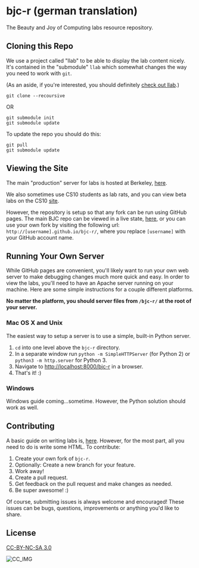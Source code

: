 # bjc-r (german translation)

The Beauty and Joy of Computing labs resource repository.

## Cloning this Repo
We use a project called "llab" to be able to display the lab content nicely. It's contained in the "submodule" `llab` which somewhat changes the way you need to work with `git`.

(As an aside, if you're interested, you should definitely [check out llab][llab].)

`git clone --recoursive`

OR
```
git submodule init
git submodule update
```

To update the repo you should do this:
```
git pull
git submodule update
```

## Viewing the Site
The main "production" server for labs is hosted at Berkeley, [here][main].

We also sometimes use CS10 students as lab rats, and you can view beta labs on 
the CS10 [site][cs10].

However, the repository is setup so that any fork can be run using GitHub pages.
The main BJC repo can be viewed in a live state, [here](gh), or you can use your own fork by visiting the following url: `http://[username].github.io/bjc-r/`, where you replace `[username]` with your GitHub account name.

## Running Your Own Server
While GitHub pages are convenient, you'll likely want to run your own web server
to make debugging changes much more quick and easy. In order to view the labs, you'll need to have an Apache server running on your machine. Here are some simple instructions for a couple different platforms.

__No matter the platform, you should server files from `/bjc-r/` at the root of your server.__
### Mac OS X and Unix
The easiest way to setup a server is to use a simple, built-in Python server.
1. `cd` into one level above the `bjc-r` directory.
2. In a separate window run `python -m SimpleHTTPServer` (for Python 2) or `python3 -m http.server` for Python 3.
3. Navigate to [http://localhost:8000/bjc-r][localhost] in a browser.
4. That's it! :)

### Windows
Windows guide coming...sometime. However, the Python solution should work as well.

## Contributing
A basic guide on writing labs is, [here][authorship]. However, for the most part, all you need to do is write some HTML.
To contribute:
1. Create your own fork of `bjc-r`.
2. Optionally: Create a new branch for your feature.
3. Work away!
4. Create a pull request.
5. Get feedback on the pull request and make changes as needed.
6. Be super awesome! :)

Of course, submitting issues is always welcome and encouraged! These issues can be bugs, questions, improvements or anything you'd like to share.

## License
[CC-BY-NC-SA 3.0][cc]

![CC_IMG][cc_img]

<!-- Links for the doc -->
[authorship]: authorship.md
[cc]: http://creativecommons.org/licenses/by-nc-sa/3.0/
[cc_img]: http://i.creativecommons.org/l/by-nc-sa/3.0/88x31.png
[cs10]: http://cs10.berkeley.edu/labs
[llab]: http://github.com/beautyjoy/llab
[localhost]: http://localhost:8000/bjc-r
[main]: http://bjc.eecs.berkeley.edu/bjc-r/

